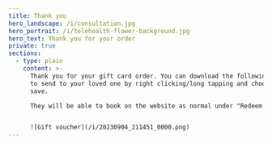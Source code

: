 ```yaml
---
title: Thank you
hero_landscape: /i/consultation.jpg
hero_portrait: /i/telehealth-flower-background.jpg
hero_text: Thank you for your order
private: true
sections:
  - type: plain
    content: >-
      Thank you for your gift card order. You can download the following image
      to send to your loved one by right clicking/long tapping and choosing to
      save.

      They will be able to book on the website as normal under "Redeem Gift Voucher".  Personalised gift vouchers can be emailed upon request to contact@breastmed.co.uk. 


      ![Gift voucher](/i/20230904_211451_0000.png)
---
```

